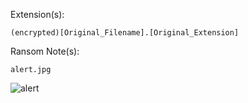 Extension(s): 
```
(encrypted)[Original_Filename].[Original_Extension]
```
Ransom Note(s): 
```
alert.jpg
```
![alert](https://github.com/user-attachments/assets/d75a6201-7267-4dfc-9de8-c0d7e5391639)
